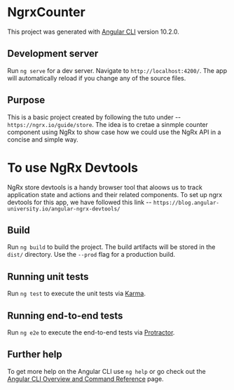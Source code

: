 # NgrxCounter

This project was generated with [Angular CLI](https://github.com/angular/angular-cli) version 10.2.0.

## Development server

Run `ng serve` for a dev server. Navigate to `http://localhost:4200/`. The app will automatically reload if you change any of the source files.

## Purpose

This is a basic project created by following the tuto under -- `https://ngrx.io/guide/store`.
The idea is to cretae a sinmple counter component using NgRx to show case how we could use the NgRx API in a concise and simple way.

# To use NgRx Devtools

NgRx store devtools is a handy browser tool that aloows us to track application state and actions and their related components.
To set up ngrx devtools for this app, we have followed this link -- `https://blog.angular-university.io/angular-ngrx-devtools/` 

## Build

Run `ng build` to build the project. The build artifacts will be stored in the `dist/` directory. Use the `--prod` flag for a production build.

## Running unit tests

Run `ng test` to execute the unit tests via [Karma](https://karma-runner.github.io).

## Running end-to-end tests

Run `ng e2e` to execute the end-to-end tests via [Protractor](http://www.protractortest.org/).

## Further help

To get more help on the Angular CLI use `ng help` or go check out the [Angular CLI Overview and Command Reference](https://angular.io/cli) page.

